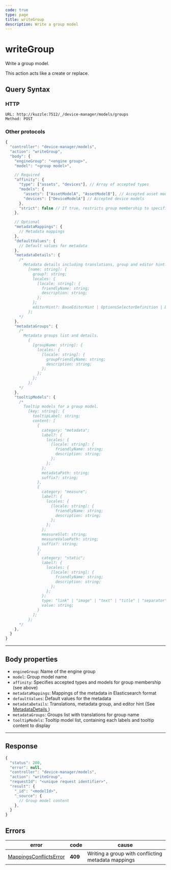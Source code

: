 ```yaml
---
code: true
type: page
title: writeGroup
description: Write a group model
---
```


# writeGroup

Write a group model.

This action acts like a create or replace.

## Query Syntax

### HTTP

```http
URL: http://kuzzle:7512/_/device-manager/models/groups
Method: POST
```

### Other protocols

```js
{
  "controller": "device-manager/models",
  "action": "writeGroup",
  "body": {
    "engineGroup": "<engine group>",
    "model": "<group model>",

    // Required
    "affinity": {
      "type": ["assets", "devices"], // Array of accepted types
      "models": {
        "assets": ["AssetModelA", "AssetModelB"], // Accepted asset models
        "devices": ["DeviceModelA"] // Accepted device models
      },
      "strict": false // If true, restricts group membership to specified types/models
    },

    // Optional
    "metadataMappings": {
      // Metadata mappings
    },
    "defaultValues": {
      // Default values for metadata
    },
    "metadataDetails": {
      /*
        Metadata details including translations, group and editor hint.
          [name: string]: {
            group?: string;
            locales: {
              [locale: string]: {
                friendlyName: string;
                description: string;
              };
            };
            editorHint?: BaseEditorHint | OptionsSelectorDefinition | DatetimeEditorHint;
          };
      */
    },
    "metadataGroups": {
      /*
        Metadata groups list and details.
          {
            [groupName: string]: {
              locales: {
                [locale: string]: {
                  groupFriendlyName: string;
                  description: string;
                };
              };
            };
          };
      */
    },
    "tooltipModels": {
      /*
        Tooltip models for a group model.
          [key: string]: {
            tooltipLabel: string;
            content: [
              {
                category: "metadata";
                label?: {
                  locales: {
                    [locale: string]: {
                      friendlyName: string;
                      description: string;
                    };
                  };
                };
                metadataPath: string;
                suffix?: string;
              },
              {
                category: "measure";
                label?: {
                  locales: {
                    [locale: string]: {
                      friendlyName: string;
                      description: string;
                    };
                  };
                };
                measureSlot: string;
                measureValuePath: string;
                suffix?: string;
              },
              {
                category: "static";
                label?: {
                  locales: {
                    [locale: string]: {
                      friendlyName: string;
                      description: string;
                    };
                  };
                };
                type: "link" | "image" | "text" | "title" | "separator";
                value: string;
              }
            ];
          };
      */
    },
  }
}
```

---

## Body properties

- `engineGroup`: Name of the engine group
- `model`: Group model name
- `affinity`: Specifies accepted types and models for group membership (see above)
- `metadataMappings`: Mappings of the metadata in Elasticsearch format
- `defaultValues`: Default values for the metadata
- `metadataDetails`: Translations, metadata group, and editor hint (See [ MetadataDetails ](../../../concepts/metadatadetails/index.md))
- `metadataGroups`: Groups list with translations for group name
- `tooltipModels`: Tooltip model list, containing each labels and tooltip content to display

---

## Response

```js
{
  "status": 200,
  "error": null,
  "controller": "device-manager/models",
  "action": "writeGroup",
  "requestId": "<unique request identifier>",
  "result": {
    "_id": "<modelId>",
    "_source": {
      // Group model content
    },
  }
}
```

## Errors

| error                                                                          | code    | cause                                               |
| ------------------------------------------------------------------------------ | ------- | --------------------------------------------------- |
| [ MappingsConflictsError ](../../../errors/mappings-conflicts/index.md)        | **409** | Writing a group with conflicting metadata mappings |